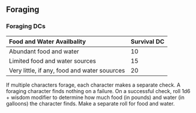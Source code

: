 ## Foraging

### Foraging DCs

|Food and Water Availbality|Survival DC|
|:--|:--|
|Abundant food and water|10|
|Limited food and water sources|15|
|Very little, if any, food and water souurces|20|


If multiple characters forage, each character makes a separate check. A foraging character finds nothing on a failure. On a successful check, roll 1d6 + wisdom modifier to determine how much food (in pounds) and water (in galloons) the character finds. Make a separate roll for food and water.